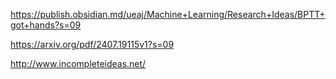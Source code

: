 https://publish.obsidian.md/ueaj/Machine+Learning/Research+Ideas/BPTT+got+hands?s=09

https://arxiv.org/pdf/2407.19115v1?s=09

http://www.incompleteideas.net/